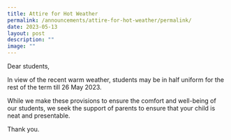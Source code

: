 ```yaml
---
title: Attire for Hot Weather
permalink: /announcements/attire-for-hot-weather/permalink/
date: 2023-05-13
layout: post
description: ""
image: ""
---
```

Dear students,

In view of the recent warm weather, students may be in half uniform for the rest of the term till 26 May 2023.

While we make these provisions to ensure the comfort and well-being of our students, we seek the support of parents to ensure that your child is neat and presentable.

Thank you.